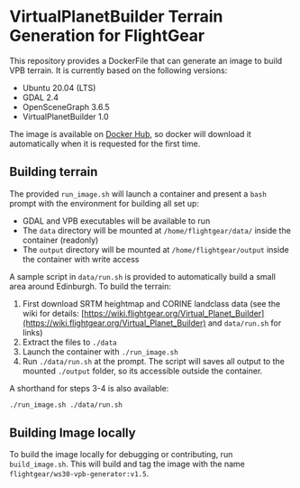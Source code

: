 # VirtualPlanetBuilder Terrain Generation for FlightGear

This repository provides a DockerFile that can generate an image to build VPB terrain. It is currently based on the following versions:

* Ubuntu 20.04 (LTS)
* GDAL 2.4
* OpenSceneGraph 3.6.5
* VirtualPlanetBuilder 1.0

The image is available on [Docker Hub](https://hub.docker.com/r/flightgear/ws30-vpb-generator/), so docker will download it automatically when it is requested for the first time.

## Building terrain
The provided `run_image.sh` will launch a container and present a `bash` prompt with the environment for building all set up:

* GDAL and VPB executables will be available to run
* The `data` directory will be mounted at `/home/flightgear/data/` inside the container (readonly)
* The `output` directory will be mounted at `/home/flightgear/output` inside the container with write access

A sample script in `data/run.sh` is provided to automatically build a small area around Edinburgh. To build the terrain:
1. First download SRTM heightmap and CORINE landclass data (see the wiki for details: [https://wiki.flightgear.org/Virtual_Planet_Builder](https://wiki.flightgear.org/Virtual_Planet_Builder) and `data/run.sh` for links)
2. Extract the files to `./data`
3. Launch the container with `./run_image.sh`
4. Run `./data/run.sh` at the prompt. The script will saves all output to the mounted `./output` folder, so its accessible outside the container.

A shorthand for steps 3-4 is also available:

```bash
./run_image.sh ./data/run.sh
```

## Building Image locally
To build the image locally for debugging or contributing, run `build_image.sh`. This will build and tag the image with the name `flightgear/ws30-vpb-generator:v1.5`.